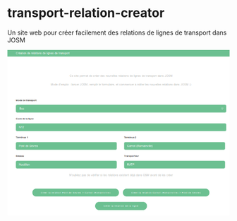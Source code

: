 # transport-relation-creator
Un site web pour créer facilement des relations de lignes de transport dans JOSM

![capture d'écran](Screenshot.png)
